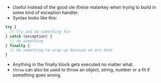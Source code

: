 * Useful instead of the good ole if/else malarkey when trying to build in some kind of exception handler.
* Syntax looks like this:

```javascript
try {
  // Try and do something fun
} catch (exception) {
  // do something
} finally {
  // do something to wrap up because we are done
}
```

* Anything in the finally block gets executed no matter what.
* `throw` can also be used to throw an object, string, number or a fit if something goes wrong.